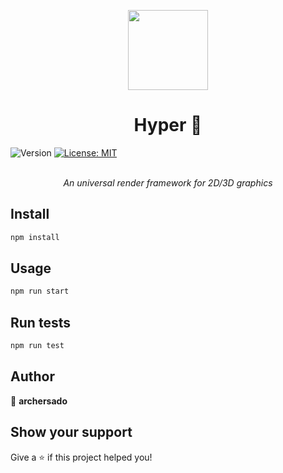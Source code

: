 <p align="center">
  <img src="https://img.alicdn.com/imgextra/i3/O1CN01PDI1Zm1uYwvH10TeH_!!6000000006050-2-tps-178-168.png" width="128" height="128" />
</p>
<h1 align="center"> Hyper 👋</h1>
<p>
  <img alt="Version" src="https://img.shields.io/badge/version-1.0.0-blue.svg?cacheSeconds=2592000" />
  <a href="#" target="_blank">
    <img alt="License: MIT" src="https://img.shields.io/badge/License-MIT-yellow.svg" />
  </a>
</p>

<p align="center">
<br />
<em>An universal render framework for 2D/3D graphics</em>
</p>

## Install

```sh
npm install
```

## Usage

```sh
npm run start
```

## Run tests

```sh
npm run test
```

## Author

👤 **archersado**


## Show your support

Give a ⭐️ if this project helped you!